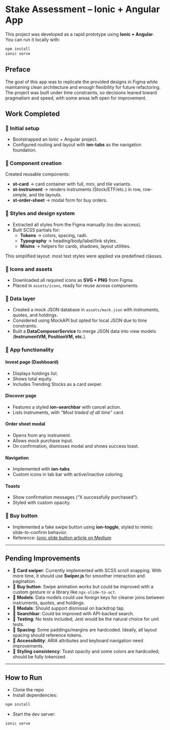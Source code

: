 # Stake Assessment – Ionic + Angular App

This project was developed as a rapid prototype using **Ionic + Angular**.  
You can run it locally with:

```bash
npm install
ionic serve
```

## Preface
The goal of this app was to replicate the provided designs in Figma while maintaining clean architecture and enough flexibility for future refactoring. The project was built under time constraints, so decisions leaned toward pragmatism and speed, with some areas left open for improvement.

## Work Completed

### 🔹 Initial setup
- Bootstrapped an Ionic + Angular project.
- Configured routing and layout with **ion-tabs** as the navigation foundation.

### 🔹 Component creation
Created reusable components:
- **st-card** → card container with full, mini, and tile variants.
- **st-instrument** → renders instruments (Stock/ETF/etc.) in row, row-simple, and tile layouts.
- **st-order-sheet** → modal form for buy orders.

### 🔹 Styles and design system
- Extracted all styles from the Figma manually (no dev access).
- Built SCSS partials for:
  - **Tokens** → colors, spacing, radii.
  - **Typography** → heading/body/label/link styles.
  - **Mixins** → helpers for cards, shadows, layout utilities.

This simplified layout: most text styles were applied via predefined classes.

### 🔹 Icons and assets
- Downloaded all required icons as **SVG + PNG** from Figma.
- Placed in `assets/icons`, ready for reuse across components.

### 🔹 Data layer
- Created a mock JSON database in `assets/mock.json` with instruments, quotes, and holdings.
- Considered using MockAPI but opted for local JSON due to time constraints.
- Built a **DataComposerService** to merge JSON data into view models (**InstrumentVM, PositionVM, etc.**).

### 🔹 App functionality

#### Invest page (Dashboard)
- Displays holdings list.
- Shows total equity.
- Includes Trending Stocks as a card swiper.

#### Discover page
- Features a styled **ion-searchbar** with cancel action.
- Lists instruments, with *“Most traded of all time”* card.

#### Order sheet modal
- Opens from any instrument.
- Allows mock purchase input.
- On confirmation, dismisses modal and shows success toast.

#### Navigation
- Implemented with **ion-tabs**.
- Custom icons in tab bar with active/inactive coloring.

#### Toasts
- Show confirmation messages (“X successfully purchased”).
- Styled with custom opacity.

### 🔹 Buy button
- Implemented a fake swipe button using **ion-toggle**, styled to mimic slide-to-confirm behavior.
- Reference: [Ionic slide button article on Medium](https://jsantacl.medium.com/ionic-slide-button-component-part-1-e61711648492)

---

## Pending Improvements
- 🔸 **Card swiper**: Currently implemented with SCSS scroll snapping. With more time, it should use **Swiper.js** for smoother interaction and pagination.
- 🔸 **Buy button**: Swipe animation works but could be improved with a custom gesture or a library like `ngx-slide-to-act`.
- 🔸 **Models**: Data models could use foreign keys for cleaner joins between instruments, quotes, and holdings.
- 🔸 **Modals**: Should support dismissal on backdrop tap.
- 🔸 **Searchbar**: Could be improved with API-backed search.
- 🔸 **Testing**: No tests included; Jest would be the natural choice for unit tests.
- 🔸 **Spacing**: Some paddings/margins are hardcoded. Ideally, all layout spacing should reference tokens.
- 🔸 **Accessibility**: ARIA attributes and keyboard navigation need improvements.
- 🔸 **Styling consistency**: Toast opacity and some colors are hardcoded; should be fully tokenized.

---

## How to Run

- Clone the repo
- Install dependencies:

```bash
npm install
```

- Start the dev server:

```bash
ionic serve
```
